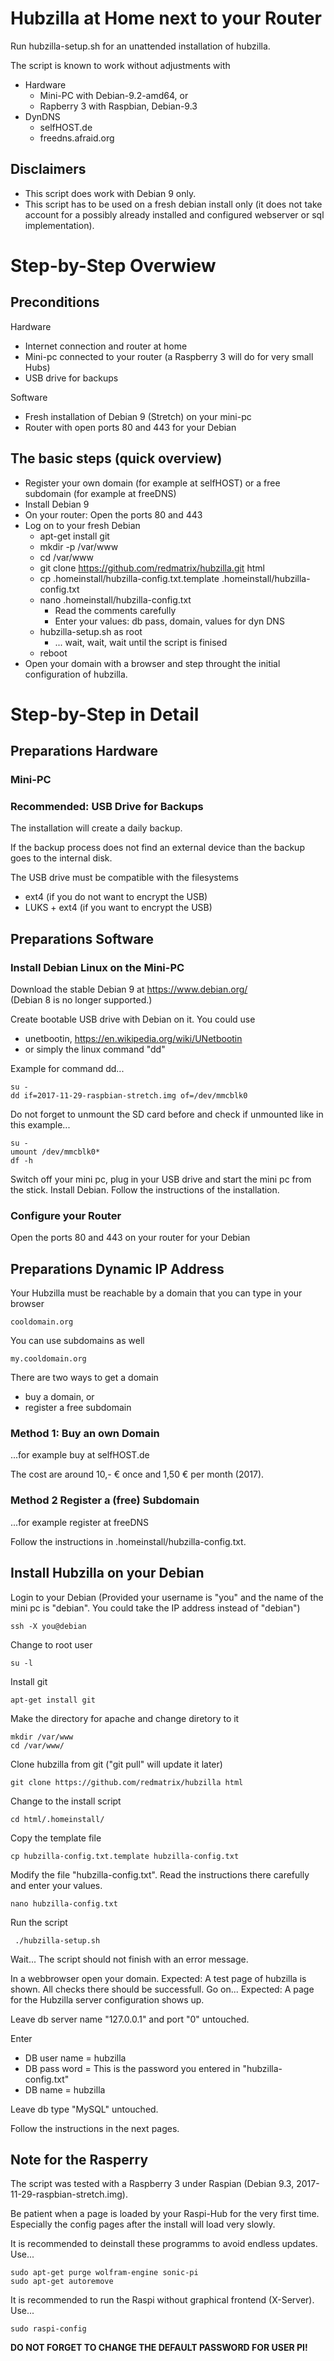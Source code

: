 # Hubzilla at Home next to your Router

Run hubzilla-setup.sh for an unattended installation of hubzilla.

The script is known to work without adjustments with

+ Hardware
  - Mini-PC with Debian-9.2-amd64, or
  - Rapberry 3 with Raspbian, Debian-9.3
+ DynDNS
  - selfHOST.de
  - freedns.afraid.org

## Disclaimers

- This script does work with Debian 9 only.
- This script has to be used on a fresh debian install only (it does not take account for a possibly already installed and configured webserver or sql implementation).

# Step-by-Step Overwiew

## Preconditions

Hardware

+ Internet connection and router at home
+ Mini-pc connected to your router (a Raspberry 3 will do for very small Hubs)
+ USB drive for backups

Software

+ Fresh installation of Debian 9 (Stretch) on your mini-pc
+ Router with open ports 80 and 443 for your Debian

## The basic steps (quick overview)

+ Register your own domain (for example at selfHOST) or a free subdomain (for example at freeDNS)
+ Install Debian 9
+ On your router: Open the ports 80 and 443
+ Log on to your fresh Debian
  - apt-get install git
  - mkdir -p /var/www
  - cd /var/www
  - git clone https://github.com/redmatrix/hubzilla.git html
  - cp .homeinstall/hubzilla-config.txt.template .homeinstall/hubzilla-config.txt
  - nano .homeinstall/hubzilla-config.txt
    - Read the comments carefully
    - Enter your values: db pass, domain, values for dyn DNS
  - hubzilla-setup.sh as root
    - ... wait, wait, wait until the script is finised
  - reboot
+ Open your domain with a browser and step throught the initial configuration of hubzilla.

# Step-by-Step in Detail

## Preparations Hardware

### Mini-PC

### Recommended: USB Drive for Backups

The installation will create a daily backup.

If the backup process does not find an external device than the backup goes to
the internal disk.

The USB drive must be compatible with the filesystems

- ext4 (if you do not want to encrypt the USB) 
- LUKS + ext4 (if you want to encrypt the USB) 

## Preparations Software

### Install Debian Linux on the Mini-PC

Download the stable Debian 9 at https://www.debian.org/  
(Debian 8 is no longer supported.)

Create bootable USB drive with Debian on it. You could use

- unetbootin, https://en.wikipedia.org/wiki/UNetbootin
- or simply the linux command "dd"

Example for command dd...

    su -
    dd if=2017-11-29-raspbian-stretch.img of=/dev/mmcblk0

Do not forget to unmount the SD card before and check if unmounted like in this example...

    su -
    umount /dev/mmcblk0*
    df -h


Switch off your mini pc, plug in your USB drive and start the mini pc from the
stick. Install Debian. Follow the instructions of the installation.

### Configure your Router

Open the ports 80 and 443 on your router for your Debian

## Preparations Dynamic IP Address

Your Hubzilla must be reachable by a domain that you can type in your browser

    cooldomain.org

You can use subdomains as well

    my.cooldomain.org

There are two ways to get a domain

- buy a domain, or
- register a free subdomain

### Method 1: Buy an own Domain 

...for example buy at selfHOST.de  

The cost are around 10,- € once and 1,50 € per month (2017).

### Method 2 Register a (free) Subdomain

...for example register at freeDNS

Follow the instructions in .homeinstall/hubzilla-config.txt.  


## Install Hubzilla on your Debian

Login to your Debian
(Provided your username is "you" and the name of the mini pc is "debian". You
could take the IP address instead of "debian")

    ssh -X you@debian

Change to root user

    su -l

Install git

    apt-get install git

Make the directory for apache and change diretory to it

    mkdir /var/www
    cd /var/www/

Clone hubzilla from git ("git pull" will update it later)

    git clone https://github.com/redmatrix/hubzilla html

Change to the install script

    cd html/.homeinstall/
    
Copy the template file
    
    cp hubzilla-config.txt.template hubzilla-config.txt

Modify the file "hubzilla-config.txt". Read the instructions there carefully and enter your values.

    nano hubzilla-config.txt

Run the script

     ./hubzilla-setup.sh

Wait... The script should not finish with an error message.

In a webbrowser open your domain.
Expected: A test page of hubzilla is shown. All checks there should be
successfull. Go on...
Expected: A page for the Hubzilla server configuration shows up.

Leave db server name "127.0.0.1" and port "0" untouched.

Enter

- DB user name = hubzilla
- DB pass word = This is the password you entered in "hubzilla-config.txt"
- DB name = hubzilla

Leave db type "MySQL" untouched.

Follow the instructions in the next pages.

## Note for the Rasperry 

The script was tested with a Raspberry 3 under Raspian (Debian 9.3, 2017-11-29-raspbian-stretch.img).

Be patient when a page is loaded by your Raspi-Hub for the very first time. Especially the config pages after the install will load very slowly.

It is recommended to deinstall these programms to avoid endless updates. Use...

    sudo apt-get purge wolfram-engine sonic-pi
    sudo apt-get autoremove

It is recommended to run the Raspi without graphical frontend (X-Server). Use...

    sudo raspi-config

**DO NOT FORGET TO CHANGE THE DEFAULT PASSWORD FOR USER PI!**


